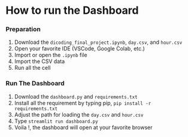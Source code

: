 # How to run the Dashboard

### Preparation

1. Download the `dicoding_final_project.ipynb`, `day.csv`, and `hour.csv`
2. Open your favorite IDE (VSCode, Google Colab, etc.)
3. Import or open the `.ipynb` file
4. Import the CSV data 
5. Run all the cell

### Run The Dashboard

1. Download the `dashboard.py` and `requirements.txt`
2. Install all the requirement by typing pip, `pip install -r requirements.txt`
3. Adjust the path for loading the `day.csv` and `hour.csv`
4. Type `streamlit run dashboard.py`
5. Voila !, the dashboard will open at your favorite browser
